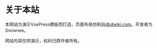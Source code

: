 # 关于本站

本网站为演示VuePress模板而打造，页面布局仿制自[dbdwiki.com](http://dbdwiki.com/)。开发者为Snownee。

网站内容仅供演示，权利归原作者所有。
